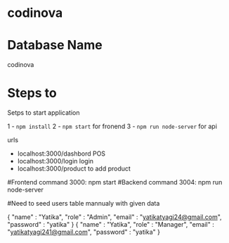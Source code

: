 # codinova


# Database Name
codinova

# Steps to
Setps to start application

1 - `npm install`
2 - `npm start` for fronend
3 - `npm run node-server` for api

urls
  - localhost:3000/dashbord POS
  - localhost:3000/login login
  - localhost:3000/product to add product


#Frontend command 3000: npm start
#Backend command 3004: npm run node-server

#Need to seed users table mannualy with given data

{ "name" : "Yatika", "role" : "Admin", "email" : "yatikatyagi24@gmail.com", "password" : "yatika" }
{ "name" : "Yatika", "role" : "Manager", "email" : "yatikatyagi241@gmail.com", "password" : "yatika" }
